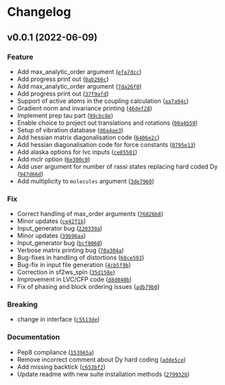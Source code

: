 # Changelog

<!--next-version-placeholder-->

## v0.0.1 (2022-06-09)
### Feature
* Add max_analytic_order argument ([`efa7dcc`](https://gitlab.com/chilton-group/spin_phonon_suite/-/commit/efa7dcc13746e3c8d6cffcd828597d10cbc2191f))
* Add progress print out ([`0ab266c`](https://gitlab.com/chilton-group/spin_phonon_suite/-/commit/0ab266cb375a5407dd1d079ab606f55be7bf48cb))
* Add max_analytic_order argument ([`7da26f0`](https://gitlab.com/chilton-group/spin_phonon_suite/-/commit/7da26f05d34108422d68496feeacff50ccffc1f8))
* Add progress print out ([`37f9afd`](https://gitlab.com/chilton-group/spin_phonon_suite/-/commit/37f9afdb6fc76149a0f7be8d15069340bb48ecf4))
* Support of active atoms in the coupling calculation ([`aa7a94c`](https://gitlab.com/chilton-group/spin_phonon_suite/-/commit/aa7a94cff6dac1633119c58df6457c8fa8ea843b))
* Gradient norm and invariance printing ([`46def28`](https://gitlab.com/chilton-group/spin_phonon_suite/-/commit/46def28acdb81b268abc26ab6b26e2853f727ff2))
* Implement prep tau part ([`99cbc8e`](https://gitlab.com/chilton-group/spin_phonon_suite/-/commit/99cbc8e90b33b9ed15087d5fdd55e9cb411150ca))
* Enable choice to project out translations and rotations ([`00a4b59`](https://gitlab.com/chilton-group/spin_phonon_suite/-/commit/00a4b59209ccd42d729f3aa18a235e83b84b554d))
* Setup of vibration database ([`d6a4ae3`](https://gitlab.com/chilton-group/spin_phonon_suite/-/commit/d6a4ae3bdd5f862b145ff62be520cfdede859053))
* Add hessian matrix diagonalisation code ([`6406e2c`](https://gitlab.com/chilton-group/spin_phonon_suite/-/commit/6406e2c224285bc81883954b66a146b15ea14d95))
* Add hessian diagonalisation code for force constants ([`0795e13`](https://gitlab.com/chilton-group/spin_phonon_suite/-/commit/0795e138aade65752aa21aac5905e93b10b0144d))
* Add alaska options for lvc inputs ([`ce85501`](https://gitlab.com/chilton-group/spin_phonon_suite/-/commit/ce8550103005679f4701b83ea66378c19cb4b36a))
* Add mclr option ([`6e300c0`](https://gitlab.com/chilton-group/spin_phonon_suite/-/commit/6e300c08da93e52d15b6dd63cac76a3e80e56667))
* Add user argument for number of rassi states replacing hard coded Dy ([`947d66d`](https://gitlab.com/chilton-group/spin_phonon_suite/-/commit/947d66d520daa2bc7ebf731b20fef0ad40eca7db))
* Add multiplicity to `molecules` argument ([`3de7960`](https://gitlab.com/chilton-group/spin_phonon_suite/-/commit/3de79607d1a236dcc8bc3fda18e40c6e69a415a6))

### Fix
* Correct handling of max_order arguments ([`76826b8`](https://gitlab.com/chilton-group/spin_phonon_suite/-/commit/76826b875b864d412eaefc45f54e05f0e870087c))
* Minor updates ([`ce42f1b`](https://gitlab.com/chilton-group/spin_phonon_suite/-/commit/ce42f1bb57679248392921c575c6abab85ac0fb0))
* Input_generator bug ([`220339a`](https://gitlab.com/chilton-group/spin_phonon_suite/-/commit/220339a4f178065052af36db18b63aba465a0e5b))
* Minor updates ([`39b96aa`](https://gitlab.com/chilton-group/spin_phonon_suite/-/commit/39b96aa4cb3d06226eabdf7ce21e29c892bde002))
* Input_generator bug ([`bcf8060`](https://gitlab.com/chilton-group/spin_phonon_suite/-/commit/bcf80603502c55ebef9a8c6776e0d71b985c7345))
* Verbose matrix printing bug ([`70a304a`](https://gitlab.com/chilton-group/spin_phonon_suite/-/commit/70a304a388775fd1b4aea0ca18cdffce46032d20))
* Bug-fixes in handling of distortions ([`68ce593`](https://gitlab.com/chilton-group/spin_phonon_suite/-/commit/68ce59394d4db4ca87afe2d18bf85552094fdc77))
* Bug-fix in input file generation ([`4cb5f9b`](https://gitlab.com/chilton-group/spin_phonon_suite/-/commit/4cb5f9bdcde3a635cc47b79a4165b78d3735a278))
* Correction in sf2ws_spin ([`35d158e`](https://gitlab.com/chilton-group/spin_phonon_suite/-/commit/35d158e3853146b231f9efb1193f72648eb0343a))
* Improvement in LVC/CFP code ([`d8d040b`](https://gitlab.com/chilton-group/spin_phonon_suite/-/commit/d8d040b3de0193fa2ddadaa16fe20c297be45931))
* Fix of phasing and block ordering issues ([`adb79b0`](https://gitlab.com/chilton-group/spin_phonon_suite/-/commit/adb79b024a71a1ebf771e6f6aa37447df975c8a4))

### Breaking
* change in interface ([`c5513de`](https://gitlab.com/chilton-group/spin_phonon_suite/-/commit/c5513decadd209b8855b3a8f14f65f7912b1273f))

### Documentation
* Pep8 compliance ([`153965a`](https://gitlab.com/chilton-group/spin_phonon_suite/-/commit/153965a50d9c2547f9178f98e7ecbb106eb86a88))
* Remove incorrect comment about Dy hard coding ([`adde5ce`](https://gitlab.com/chilton-group/spin_phonon_suite/-/commit/adde5ce0c5de0fbf02131e76afb4a20d7b0d9a46))
* Add missing backtick ([`c653bf2`](https://gitlab.com/chilton-group/spin_phonon_suite/-/commit/c653bf2c92e017ee46699bcf294d25660c37404c))
* Update readme with new suite installation methods ([`279932b`](https://gitlab.com/chilton-group/spin_phonon_suite/-/commit/279932b6370163f12446f5423c0d3728d4fae9b3))
